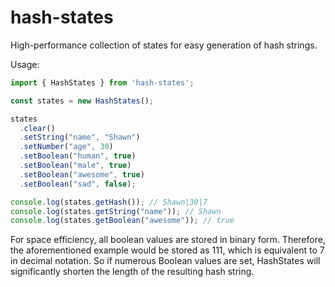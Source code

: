 # hash-states

High-performance collection of states for easy generation of hash strings.

Usage:

```javascript
import { HashStates } from 'hash-states';

const states = new HashStates();

states
  .clear()
  .setString("name", "Shawn")
  .setNumber("age", 30)
  .setBoolean("human", true)
  .setBoolean("male", true)
  .setBoolean("awesome", true)
  .setBoolean("sad", false);

console.log(states.getHash()); // Shawn|30|7
console.log(states.getString("name")); // Shawn
console.log(states.getBoolean("awesome")); // true
```

For space efficiency, all boolean values are stored in binary form. Therefore, the aforementioned example would be stored as 111, which is equivalent to 7 in decimal notation. So if numerous Boolean values are set, HashStates will significantly shorten the length of the resulting hash string.